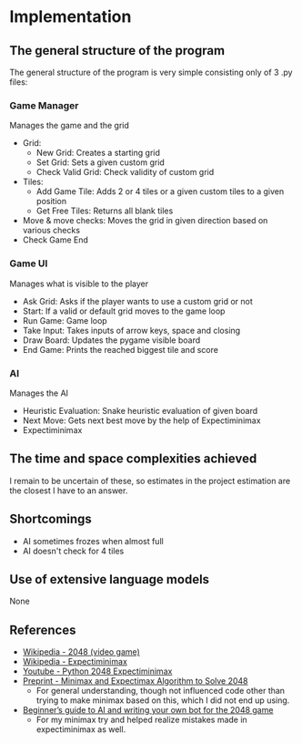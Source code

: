 # Implementation
## The general structure of the program

The general structure of the program is very simple consisting only of 3 .py files:
### Game Manager
Manages the game and the grid
- Grid:
  - New Grid: Creates a starting grid
  - Set Grid: Sets a given custom grid
  - Check Valid Grid: Check validity of custom grid
- Tiles:
  - Add Game Tile: Adds 2 or 4 tiles or a given custom tiles to a given position
  - Get Free Tiles: Returns all blank tiles
- Move & move checks: Moves the grid in given direction based on various checks
- Check Game End

### Game UI
Manages what is visible to the player
- Ask Grid: Asks if the player wants to use a custom grid or not
- Start: If a valid or default grid moves to the game loop
- Run Game: Game loop
- Take Input: Takes inputs of arrow keys, space and closing
- Draw Board: Updates the pygame visible board
- End Game: Prints the reached biggest tile and score
  
### AI
Manages the AI
- Heuristic Evaluation: Snake heuristic evaluation of given board
- Next Move: Gets next best move by the help of Expectiminimax
- Expectiminimax

## The time and space complexities achieved
I remain to be uncertain of these, so estimates in the project estimation are the closest I have to an answer.

## Shortcomings
- AI sometimes frozes when almost full
- AI doesn't check for 4 tiles
## Use of extensive language models
None
## References
- [Wikipedia - 2048 (video game)](https://en.wikipedia.org/wiki/2048_(video_game))
- [Wikipedia - Expectiminimax](https://en.wikipedia.org/wiki/Expectiminimax#:~:text=The%20expectiminimax%20algorithm%20is%20a,elements%20such%20as%20dice%20rolls.)
- [Youtube - Python 2048 Expectiminimax](https://www.youtube.com/watch?v=0fOLkZJ-Q6I&ab_channel=MichaelSchrandt)
- [Preprint - Minimax and Expectimax Algorithm to Solve 2048](https://osf.io/preprints/osf/xfdsr)
  - For general understanding, though not influenced code other than trying to make minimax based on this, which I did not end up using.
- [Beginner’s guide to AI and writing your own bot for the 2048 game](https://medium.com/@bartoszzadrony/beginners-guide-to-ai-and-writing-your-own-bot-for-the-2048-game-4b8083faaf53)
  - For my minimax try and helped realize mistakes made in expectiminimax as well. 
